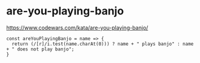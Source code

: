 # are-you-playing-banjo
https://www.codewars.com/kata/are-you-playing-banjo/


```
const areYouPlayingBanjo = name => {
  return (/[r]/i.test(name.charAt(0))) ? name + " plays banjo" : name + " does not play banjo";
}
```
